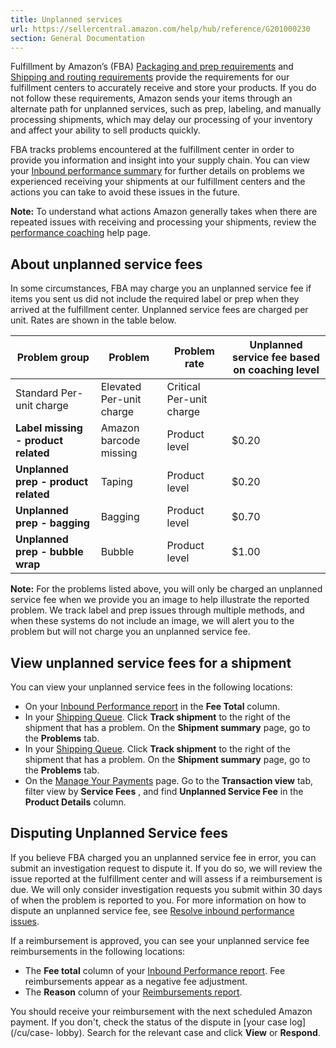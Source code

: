 ```yaml
---
title: Unplanned services
url: https://sellercentral.amazon.com/help/hub/reference/G201000230
section: General Documentation
---
```


Fulfillment by Amazon’s (FBA) [Packaging and prep
requirements](/gp/help/200141500) and [Shipping and routing
requirements](/gp/help/200141510) provide the requirements for our fulfillment
centers to accurately receive and store your products. If you do not follow
these requirements, Amazon sends your items through an alternate path for
unplanned services, such as prep, labeling, and manually processing shipments,
which may delay our processing of your inventory and affect your ability to
sell products quickly.

FBA tracks problems encountered at the fulfillment center in order to provide
you information and insight into your supply chain. You can view your [Inbound
performance summary](/gp/help/200893760) for further details on problems we
experienced receiving your shipments at our fulfillment centers and the
actions you can take to avoid these issues in the future.

**Note:** To understand what actions Amazon generally takes when there are
repeated issues with receiving and processing your shipments, review the
[performance coaching](/gp/help/G5H26MCVJG4B82ST) help page.

## About unplanned service fees

In some circumstances, FBA may charge you an unplanned service fee if items
you sent us did not include the required label or prep when they arrived at
the fulfillment center. Unplanned service fees are charged per unit. Rates are
shown in the table below.

Problem group | Problem | Problem rate | Unplanned service fee based on coaching level  
---|---|---|---  
Standard  Per-unit charge  |  Elevated  Per-unit charge  |  Critical Per-unit charge   
**Label missing - product related** | Amazon barcode missing | Product level | $0.20 | $0.40 | $0.40  
**Unplanned prep - product related** | Taping | Product level | $0.20 | $0.40 | $0.40  
**Unplanned prep - bagging** | Bagging | Product level | $0.70 | $1.40 | $1.40   
**Unplanned prep - bubble wrap** | Bubble | Product level | $1.00 | $2.00 | $2.00  
  
**Note:** For the problems listed above, you will only be charged an unplanned
service fee when we provide you an image to help illustrate the reported
problem. We track label and prep issues through multiple methods, and when
these systems do not include an image, we will alert you to the problem but
will not charge you an unplanned service fee.

##  View unplanned service fees for a shipment

You can view your unplanned service fees in the following locations:

  * On your [Inbound Performance report](/gp/ssof/reports/search.html#orderAscending=&recordType=INBOUND_NONCOMPLIANCE) in the ****Fee Total**** column.
  * In your [Shipping Queue](/gp/fba/inbound-queue/index.html?language=en_US&ref=ag_xx_cont_KMP2R2KBXC8R2A7). Click **Track shipment** to the right of the shipment that has a problem. On the **Shipment summary** page, go to the **Problems** tab. 
  * In your [Shipping Queue](/gp/ssof/shipping-queue.html#fbashipment). Click **Track shipment** to the right of the shipment that has a problem. On the **Shipment summary** page, go to the **Problems** tab. 
  * On the [Manage Your Payments](/gp/payments-account/view-transactions.html?language=en_US&ref=ag_pymtvtrans_cont_KMP2R2KBXC8R2A7) page. Go to the **Transaction view** tab, filter view by **Service Fees** , and find **Unplanned Service Fee** in the **Product Details** column. 

##  Disputing Unplanned Service fees

If you believe FBA charged you an unplanned service fee in error, you can
submit an investigation request to dispute it. If you do so, we will review
the issue reported at the fulfillment center and will assess if a
reimbursement is due. We will only consider investigation requests you submit
within 30 days of when the problem is reported to you. For more information on
how to dispute an unplanned service fee, see [Resolve inbound performance
issues](/gp/help/3FFQ2AHWU69GTDW).

If a reimbursement is approved, you can see your unplanned service fee
reimbursements in the following locations:

  * The **Fee total** column of your [Inbound Performance report](/reportcentral/INBOUND_NONCOMPLIANCE/0). Fee reimbursements appear as a negative fee adjustment. 
  * The **Reason** column of your [Reimbursements report](/reportcentral/REIMBURSEMENTS/0). 

You should receive your reimbursement with the next scheduled Amazon payment.
If you don't, check the status of the dispute in [your case log](/cu/case-
lobby). Search for the relevant case and click **View** or **Respond**.

